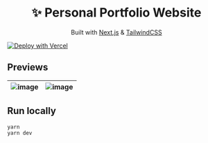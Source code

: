 <div align="center">
  <h1 align="center">✨ Personal Portfolio Website</h1>

Built with [Next.js](https://nextjs.org/) & [TailwindCSS](https://tailwindcss.com/)
</div>

[![Deploy with Vercel](https://vercel.com/button)](https://vercel.com/new/clone?repository-url=https%3A%2F%2Fgithub.com%2Fmshahanwaz%2Fportfolio)

## Previews

| ![image](https://github.com/mshahanwaz/portfolio/assets/57594421/53afbeb2-3afd-44aa-b06b-e62d7f37463c) | ![image](https://github.com/mshahanwaz/portfolio/assets/57594421/b1578f27-71f7-4d77-a0c0-df100e86e041) |
|-|-|

## Run locally

```console
yarn
yarn dev
```
